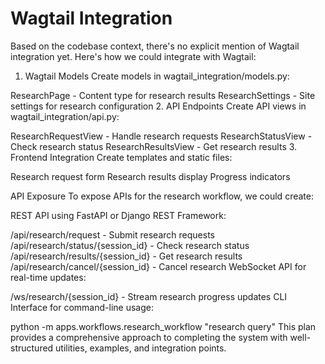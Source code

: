 # Wagtail Integration

Based on the codebase context, there's no explicit mention of Wagtail integration yet. Here's how we could integrate with Wagtail:

1. Wagtail Models
Create models in wagtail_integration/models.py:

ResearchPage - Content type for research results
ResearchSettings - Site settings for research configuration
2. API Endpoints
Create API views in wagtail_integration/api.py:

ResearchRequestView - Handle research requests
ResearchStatusView - Check research status
ResearchResultsView - Get research results
3. Frontend Integration
Create templates and static files:

Research request form
Research results display
Progress indicators

API Exposure
To expose APIs for the research workflow, we could create:

REST API using FastAPI or Django REST Framework:

/api/research/request - Submit research requests
/api/research/status/{session_id} - Check research status
/api/research/results/{session_id} - Get research results
/api/research/cancel/{session_id} - Cancel research
WebSocket API for real-time updates:

/ws/research/{session_id} - Stream research progress updates
CLI Interface for command-line usage:

python -m apps.workflows.research_workflow "research query"
This plan provides a comprehensive approach to completing the system with well-structured utilities, examples, and integration points.
